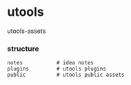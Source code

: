 # utools

utools-assets

### structure

```
notes           # idea notes
plugins         # utools plugins
public          # utools public assets
```
